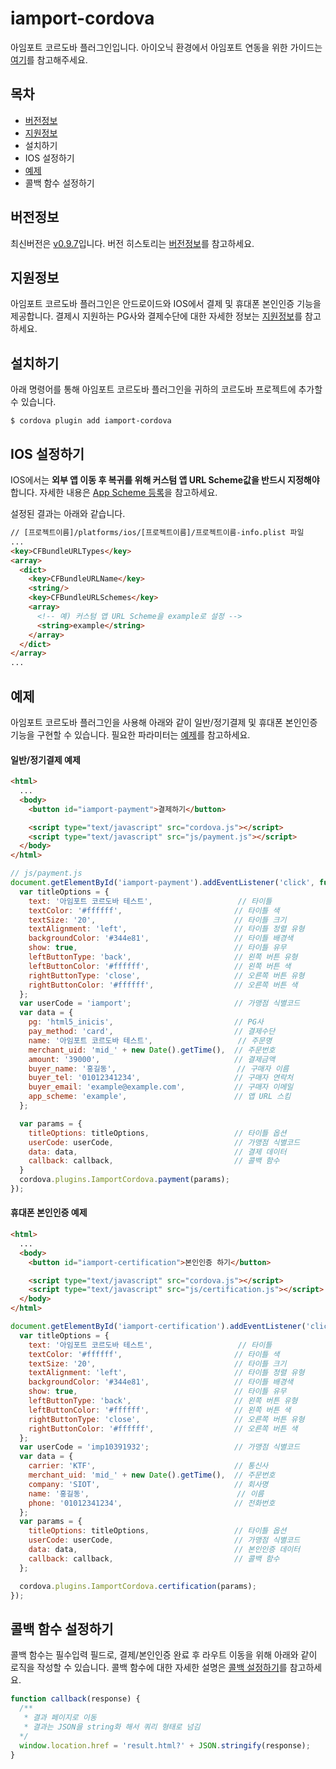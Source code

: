 
# iamport-cordova

아임포트 코르도바 플러그인입니다. 아이오닉 환경에서 아임포트 연동을 위한 가이드는 [여기](manuals/IONIC.md)를 참고해주세요.

## 목차
- [버전정보](manuals/VERSION.md)
- [지원정보](manuals/SUPPORT.md)
- 설치하기
- IOS 설정하기
- [예제](example/README.md)
- 콜백 함수 설정하기

## 버전정보
최신버전은 [v0.9.7](https://github.com/iamport/iamport-cordova/tree/master)입니다. 버전 히스토리는 [버전정보](manuals/VERSION.md)를 참고하세요.

## 지원정보
아임포트 코르도바 플러그인은 안드로이드와 IOS에서 결제 및 휴대폰 본인인증 기능을 제공합니다. 결제시 지원하는 PG사와 결제수단에 대한 자세한 정보는 [지원정보](manuals/SUPPORT.md)를 참고하세요. 

## 설치하기
아래 명령어를 통해 아임포트 코르도바 플러그인을 귀하의 코르도바 프로젝트에 추가할 수 있습니다.

```
$ cordova plugin add iamport-cordova
```

## IOS 설정하기
IOS에서는 **외부 앱 이동 후 복귀를 위해 커스텀 앱 URL Scheme값을 반드시 지정해야** 합니다. 자세한 내용은 [App Scheme 등록](https://github.com/iamport/iamport-react-native/blob/HEAD/manuals/SETTING.md#1-app-scheme-%EB%93%B1%EB%A1%9D)을 참고하세요.

설정된 결과는 아래와 같습니다.

```html
// [프로젝트이름]/platforms/ios/[프로젝트이름]/프로젝트이름-info.plist 파일
...
<key>CFBundleURLTypes</key>
<array>
  <dict>
    <key>CFBundleURLName</key>
    <string/>
    <key>CFBundleURLSchemes</key>
    <array>
      <!-- 예) 커스텀 앱 URL Scheme을 example로 설정 -->
      <string>example</string>
    </array>
  </dict>
</array>
...
```

## 예제
아임포트 코르도바 플러그인을 사용해 아래와 같이 일반/정기결제 및 휴대폰 본인인증 기능을 구현할 수 있습니다. 필요한 파라미터는 [예제](example/README.md)를 참고하세요.

#### 일반/정기결제 예제
```html
<html>
  ...
  <body>
    <button id="iamport-payment">결제하기</button>

    <script type="text/javascript" src="cordova.js"></script>
    <script type="text/javascript" src="js/payment.js"></script>
  </body>
</html>
```

```javascript
// js/payment.js
document.getElementById('iamport-payment').addEventListener('click', function() {
  var titleOptions = {
    text: '아임포트 코르도바 테스트',                   // 타이틀
    textColor: '#ffffff',                         // 타이틀 색
    textSize: '20',                               // 타이틀 크기
    textAlignment: 'left',                        // 타이틀 정렬 유형
    backgroundColor: '#344e81',                   // 타이틀 배경색
    show: true,                                   // 타이틀 유무
    leftButtonType: 'back',                       // 왼쪽 버튼 유형
    leftButtonColor: '#ffffff',                   // 왼쪽 버튼 색
    rightButtonType: 'close',                     // 오른쪽 버튼 유형
    rightButtonColor: '#ffffff',                  // 오른쪽 버튼 색
  };
  var userCode = 'iamport';                       // 가맹점 식별코드
  var data = {
    pg: 'html5_inicis',                           // PG사
    pay_method: 'card',                           // 결제수단
    name: '아임포트 코르도바 테스트',                   // 주문명
    merchant_uid: 'mid_' + new Date().getTime(),  // 주문번호
    amount: '39000',                              // 결제금액
    buyer_name: '홍길동',                           // 구매자 이름
    buyer_tel: '01012341234',                     // 구매자 연락처
    buyer_email: 'example@example.com',           // 구매자 이메일
    app_scheme: 'example',                        // 앱 URL 스킴
  };

  var params = {
    titleOptions: titleOptions,                   // 타이틀 옵션
    userCode: userCode,                           // 가맹점 식별코드
    data: data,                                   // 결제 데이터
    callback: callback,                           // 콜백 함수
  }
  cordova.plugins.IamportCordova.payment(params);
});
```


#### 휴대폰 본인인증 예제
```html
<html>
  ...
  <body>
    <button id="iamport-certification">본인인증 하기</button>

    <script type="text/javascript" src="cordova.js"></script>
    <script type="text/javascript" src="js/certification.js"></script>
  </body>
</html>
```

```javascript
document.getElementById('iamport-certification').addEventListener('click', function() {
  var titleOptions = {
    text: '아임포트 코르도바 테스트',                   // 타이틀
    textColor: '#ffffff',                         // 타이틀 색
    textSize: '20',                               // 타이틀 크기
    textAlignment: 'left',                        // 타이틀 정렬 유형
    backgroundColor: '#344e81',                   // 타이틀 배경색
    show: true,                                   // 타이틀 유무
    leftButtonType: 'back',                       // 왼쪽 버튼 유형
    leftButtonColor: '#ffffff',                   // 왼쪽 버튼 색
    rightButtonType: 'close',                     // 오른쪽 버튼 유형
    rightButtonColor: '#ffffff',                  // 오른쪽 버튼 색
  };
  var userCode = 'imp10391932';                   // 가맹점 식별코드
  var data = {
    carrier: 'KTF',                               // 통신사
    merchant_uid: 'mid_' + new Date().getTime(),  // 주문번호
    company: 'SIOT',                              // 회사명
    name: '홍길동',                                 // 이름
    phone: '01012341234',                         // 전화번호
  };
  var params = {
    titleOptions: titleOptions,                   // 타이틀 옵션
    userCode: userCode,                           // 가맹점 식별코드
    data: data,                                   // 본인인증 데이터
    callback: callback,                           // 콜백 함수
  };

  cordova.plugins.IamportCordova.certification(params);
});
```

## 콜백 함수 설정하기
콜백 함수는 필수입력 필드로, 결제/본인인증 완료 후 라우트 이동을 위해 아래와 같이 로직을 작성할 수 있습니다. 콜백 함수에 대한 자세한 설명은 [콜백 설정하기](manuals/CALLBACK.md)를 참고하세요.

```javascript
function callback(response) {
  /**
   * 결과 페이지로 이동
   * 결과는 JSON을 string화 해서 쿼리 형태로 넘김
  */
  window.location.href = 'result.html?' + JSON.stringify(response);
}
```